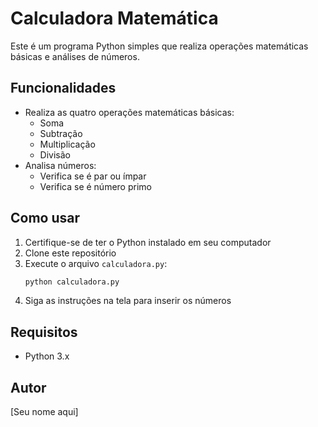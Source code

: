 # Calculadora Matemática

Este é um programa Python simples que realiza operações matemáticas básicas e análises de números.

## Funcionalidades

- Realiza as quatro operações matemáticas básicas:
  - Soma
  - Subtração
  - Multiplicação
  - Divisão
- Analisa números:
  - Verifica se é par ou ímpar
  - Verifica se é número primo

## Como usar

1. Certifique-se de ter o Python instalado em seu computador
2. Clone este repositório
3. Execute o arquivo `calculadora.py`:
   ```bash
   python calculadora.py
   ```
4. Siga as instruções na tela para inserir os números

## Requisitos

- Python 3.x

## Autor

[Seu nome aqui] 